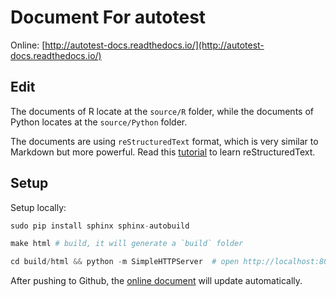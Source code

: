 # Document For autotest

Online: [http://autotest-docs.readthedocs.io/](http://autotest-docs.readthedocs.io/)

## Edit

The documents of R locate at the `source/R` folder, while the documents of Python locates at the `source/Python` folder.

The documents are using `reStructuredText` format, which is very similar to Markdown but more powerful. Read this [tutorial](http://sphinx-doc-zh.readthedocs.io/en/latest/rest.html) to learn reStructuredText.


## Setup

Setup locally:

```python
sudo pip install sphinx sphinx-autobuild

make html # build, it will generate a `build` folder

cd build/html && python -m SimpleHTTPServer  # open http://localhost:8000/ in Chrome
```

After pushing to Github, the [online document](http://autotest-docs.readthedocs.io/) will update automatically.

